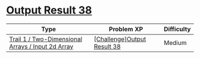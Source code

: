 # [Output Result 38](https://www.codetree.ai/trails/complete/curated-cards/challenge-reading-k201650)

|Type|Problem XP|Difficulty|
|---|---|---|
|[Trail 1 / Two-Dimensional Arrays / Input 2d Array](https://www.codetree.ai/trail-info/novice-low/)|[[Challenge]Output Result 38](https://www.codetree.ai/trails/complete/curated-cards/challenge-reading-k201650/)|Medium|

